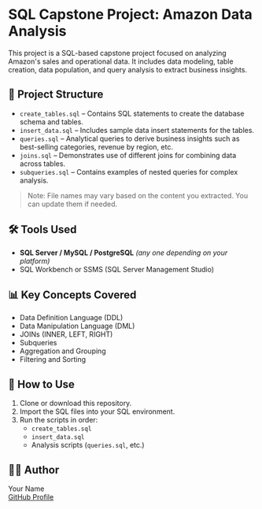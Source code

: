 # SQL Capstone Project: Amazon Data Analysis

This project is a SQL-based capstone project focused on analyzing Amazon's sales and operational data. It includes data modeling, table creation, data population, and query analysis to extract business insights.

## 📁 Project Structure

- `create_tables.sql` – Contains SQL statements to create the database schema and tables.
- `insert_data.sql` – Includes sample data insert statements for the tables.
- `queries.sql` – Analytical queries to derive business insights such as best-selling categories, revenue by region, etc.
- `joins.sql` – Demonstrates use of different joins for combining data across tables.
- `subqueries.sql` – Contains examples of nested queries for complex analysis.

> Note: File names may vary based on the content you extracted. You can update them if needed.

## 🛠️ Tools Used

- **SQL Server / MySQL / PostgreSQL** *(any one depending on your platform)*
- SQL Workbench or SSMS (SQL Server Management Studio)

## 📊 Key Concepts Covered

- Data Definition Language (DDL)
- Data Manipulation Language (DML)
- JOINs (INNER, LEFT, RIGHT)
- Subqueries
- Aggregation and Grouping
- Filtering and Sorting

## 📌 How to Use

1. Clone or download this repository.
2. Import the SQL files into your SQL environment.
3. Run the scripts in order:
   - `create_tables.sql`
   - `insert_data.sql`
   - Analysis scripts (`queries.sql`, etc.)

## 👩‍💻 Author

Your Name  
[GitHub Profile](https://github.com/your-SrijaSriz)

